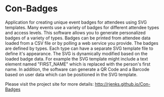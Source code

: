 Con-Badges
======

Application for creating unique event badges for attendees using SVG templates. Many events use a variety of badges for different attendee types and access levels. This software allows you to generate personalized badges of a variety of types.  Badges can be printed from attendee data loaded from a CSV file or by polling a web service you provide.  The badges are defined by types. Each type can have a separate SVG template file to define it's appearance. The SVG is dynamically modified based on the loaded badge data. For example the SVG template might include a text element named "FIRST_NAME" which is replaced with the person's first name. In addition, the software can generate a QR Code and a Barcode based on user data which can be positioned in the SVG template.

Please visit the project site for more details: http://rjenks.github.io/Con-Badges
